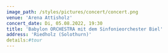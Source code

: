 ```yaml
---
image_path: /styles/pictures/concert/concert.png
venue: 'Arena Attisholz'
concert_date: Di, 05.08.2022, 19:30
title: 'Babylon ORCHESTRA mit dem Sinfonieorchester Biel'
address: 'Riedholz (Solothurn)'
details:#tour
---
```

